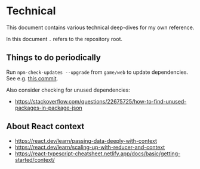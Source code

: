 # Technical

This document contains various technical deep-dives for my own reference.

In this document `.` refers to the repository root.

## Things to do periodically

Run `npm-check-updates --upgrade` from `game/web` to update dependencies.
See e.g. [this commit](https://github.com/konrad-jamrozik/game/commit/5950149545d9894bc0a3defcb742c0cf7a55179b).

Also consider checking for unused dependencies:

- https://stackoverflow.com/questions/22675725/how-to-find-unused-packages-in-package-json

## About React context

- https://react.dev/learn/passing-data-deeply-with-context
- https://react.dev/learn/scaling-up-with-reducer-and-context
- https://react-typescript-cheatsheet.netlify.app/docs/basic/getting-started/context/

